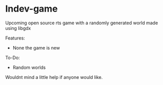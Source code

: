 # Indev-game

Upcoming open source rts game with a randomly generated world made using libgdx

Features: 
- None the game is new

To-Do:
  - Random worlds
  
  Wouldnt mind a little help if anyone would like.
